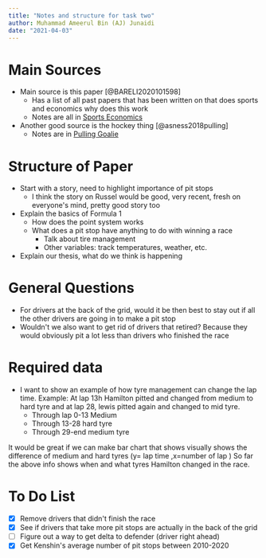 ```yaml
---
title: "Notes and structure for task two"
author: Muhammad Ameerul Bin (AJ) Junaidi
date: "2021-04-03"
---
```


# Main Sources

- Main source is this paper [@BARELI2020101598]
    * Has a list of all past papers that has been written on that does sports and
      economics why does this work
    * Notes are all in [Sports Economics](bar-eli_2020.md)
- Another good source is the hockey thing [@asness2018pulling]
    * Notes are in [Pulling Goalie](asness_2018.md)

# Structure of Paper

- Start with a story, need to highlight importance of pit stops
    * I think the story on Russel would be good, very recent, fresh on everyone's
      mind, pretty good story too
- Explain the basics of Formula 1
    * How does the point system works
    * What does a pit stop have anything to do with winning a race
        + Talk about tire management
        + Other variables: track temperatures, weather, etc.
- Explain our thesis, what do we think is happening 

# General Questions

- For drivers at the back of the grid, would it be then best to stay out if all the
  other drivers are going in to make a pit stop
- Wouldn't we also want to get rid of drivers that retired? Because they would
  obviously pit a lot less than drivers who finished the race

# Required data

- I want to show an example of how tyre management can change the lap time. Example:
  At lap 13h Hamilton pitted and changed from medium to hard tyre and at lap 28,
  lewis pitted again and changed to mid tyre. 
    * Through lap 0-13 Medium 
    * Through 13-28 hard tyre 
    * Through 29-end medium tyre 

It would be great if we can make bar chart that shows visually shows the
difference of medium and hard tyres (y= lap time ,x=number of lap ) So far the
above info shows when and what tyres Hamilton changed in the race. 

# To Do List

- [x] Remove drivers that didn't finish the race
- [x] See if drivers that take more pit stops are actually in the back of the grid
- [ ] Figure out a way to get delta to defender (driver right ahead)
- [x] Get Kenshin's average number of pit stops between 2010-2020

